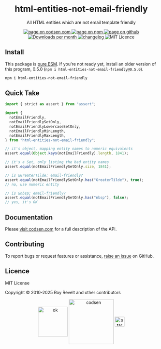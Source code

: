 <h1 align="center">html-entities-not-email-friendly</h1>

<p align="center">All HTML entities which are not email template friendly</p>

<p align="center">
  <a href="https://codsen.com/os/html-entities-not-email-friendly" rel="nofollow noreferrer noopener">
    <img src="https://img.shields.io/badge/-codsen-blue?style=flat-square" alt="page on codsen.com">
  </a>
  <a href="https://www.npmjs.com/package/html-entities-not-email-friendly" rel="nofollow noreferrer noopener">
    <img src="https://img.shields.io/badge/-npm-blue?style=flat-square" alt="page on npm">
  </a>
  <a href="https://github.com/codsen/codsen/tree/main/packages/html-entities-not-email-friendly" rel="nofollow noreferrer noopener">
    <img src="https://img.shields.io/badge/-github-blue?style=flat-square" alt="page on github">
  </a>
  <a href="https://npmcharts.com/compare/html-entities-not-email-friendly?interval=30" rel="nofollow noreferrer noopener" target="_blank">
    <img src="https://img.shields.io/npm/dm/html-entities-not-email-friendly.svg?style=flat-square" alt="Downloads per month">
  </a>
  <a href="https://codsen.com/os/html-entities-not-email-friendly/changelog" rel="nofollow noreferrer noopener">
    <img src="https://img.shields.io/badge/changelog-here-brightgreen?style=flat-square" alt="changelog">
  </a>
  <img src="https://img.shields.io/badge/licence-MIT-brightgreen.svg?style=flat-square" alt="MIT Licence">
</p>

## Install

This package is [pure ESM](https://gist.github.com/sindresorhus/a39789f98801d908bbc7ff3ecc99d99c). If you're not ready yet, install an older version of this program, 0.5.0 (`npm i html-entities-not-email-friendly@0.5.0`).

```bash
npm i html-entities-not-email-friendly
```

## Quick Take

```js
import { strict as assert } from "assert";

import {
  notEmailFriendly,
  notEmailFriendlySetOnly,
  notEmailFriendlyLowercaseSetOnly,
  notEmailFriendlyMinLength,
  notEmailFriendlyMaxLength,
} from "html-entities-not-email-friendly";

// it's object, mapping entity names to numeric equivalents
assert.equal(Object.keys(notEmailFriendly).length, 1841);

// it's a Set, only listing the bad entity names
assert.equal(notEmailFriendlySetOnly.size, 1841);

// is &GreaterTilde; email-friendly?
assert.equal(notEmailFriendlySetOnly.has("GreaterTilde"), true);
// no, use numeric entity

// is &nbsp; email-friendly?
assert.equal(notEmailFriendlySetOnly.has("nbsp"), false);
// yes, it's OK
```

## Documentation

Please [visit codsen.com](https://codsen.com/os/html-entities-not-email-friendly/) for a full description of the API.

## Contributing

To report bugs or request features or assistance, [raise an issue](https://github.com/codsen/codsen/issues/new/choose) on GitHub.

## Licence

MIT License

Copyright © 2010-2025 Roy Revelt and other contributors

<p align="center"><img src="https://codsen.com/images/png-codsen-ok.png" width="98" alt="ok" align="center"> <img src="https://codsen.com/images/png-codsen-1.png" width="148" alt="codsen" align="center"> <img src="https://codsen.com/images/png-codsen-star-small.png" width="32" alt="star" align="center"></p>
